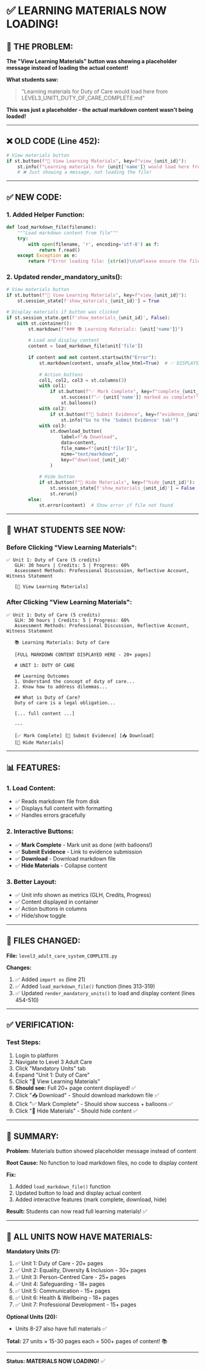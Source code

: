 # ✅ LEARNING MATERIALS NOW LOADING!

## 🚨 **THE PROBLEM:**

**The "View Learning Materials" button was showing a placeholder message instead of loading the actual content!**

**What students saw:**
> "Learning materials for Duty of Care would load here from LEVEL3_UNIT1_DUTY_OF_CARE_COMPLETE.md"

**This was just a placeholder - the actual markdown content wasn't being loaded!**

---

## ❌ **OLD CODE (Line 452):**

```python
# View materials button
if st.button(f"📖 View Learning Materials", key=f"view_{unit_id}"):
    st.info(f"Learning materials for {unit['name']} would load here from {unit['file']}")
    # ❌ Just showing a message, not loading the file!
```

---

## ✅ **NEW CODE:**

### **1. Added Helper Function:**

```python
def load_markdown_file(filename):
    """Load markdown content from file"""
    try:
        with open(filename, 'r', encoding='utf-8') as f:
            return f.read()
    except Exception as e:
        return f"Error loading file: {str(e)}\n\nPlease ensure the file '{filename}' exists in the project folder."
```

### **2. Updated render_mandatory_units():**

```python
# View materials button
if st.button(f"📖 View Learning Materials", key=f"view_{unit_id}"):
    st.session_state[f'show_materials_{unit_id}'] = True

# Display materials if button was clicked
if st.session_state.get(f'show_materials_{unit_id}', False):
    with st.container():
        st.markdown(f"### 📚 Learning Materials: {unit['name']}")
        
        # Load and display content
        content = load_markdown_file(unit['file'])
        
        if content and not content.startswith("Error"):
            st.markdown(content, unsafe_allow_html=True)  # ✅ DISPLAYS CONTENT!
            
            # Action buttons
            col1, col2, col3 = st.columns(3)
            with col1:
                if st.button(f"✅ Mark Complete", key=f"complete_{unit_id}"):
                    st.success(f"✅ {unit['name']} marked as complete!")
                    st.balloons()
            with col2:
                if st.button(f"📝 Submit Evidence", key=f"evidence_{unit_id}"):
                    st.info("Go to the 'Submit Evidence' tab!")
            with col3:
                st.download_button(
                    label=f"📥 Download",
                    data=content,
                    file_name=f"{unit['file']}",
                    mime="text/markdown",
                    key=f"download_{unit_id}"
                )
            
            # Hide button
            if st.button(f"🔼 Hide Materials", key=f"hide_{unit_id}"):
                st.session_state[f'show_materials_{unit_id}'] = False
                st.rerun()
        else:
            st.error(content)  # Show error if file not found
```

---

## 🎯 **WHAT STUDENTS SEE NOW:**

### **Before Clicking "View Learning Materials":**
```
✅ Unit 1: Duty of Care (5 credits)
   GLH: 30 hours | Credits: 5 | Progress: 60%
   Assessment Methods: Professional Discussion, Reflective Account, Witness Statement
   
   [📖 View Learning Materials]
```

### **After Clicking "View Learning Materials":**
```
✅ Unit 1: Duty of Care (5 credits)
   GLH: 30 hours | Credits: 5 | Progress: 60%
   Assessment Methods: Professional Discussion, Reflective Account, Witness Statement
   
   📚 Learning Materials: Duty of Care
   
   [FULL MARKDOWN CONTENT DISPLAYED HERE - 20+ pages]
   
   # UNIT 1: DUTY OF CARE
   
   ## Learning Outcomes
   1. Understand the concept of duty of care...
   2. Know how to address dilemmas...
   
   ## What is Duty of Care?
   Duty of care is a legal obligation...
   
   [... full content ...]
   
   ---
   
   [✅ Mark Complete] [📝 Submit Evidence] [📥 Download]
   [🔼 Hide Materials]
```

---

## 📊 **FEATURES:**

### **1. Load Content:**
- ✅ Reads markdown file from disk
- ✅ Displays full content with formatting
- ✅ Handles errors gracefully

### **2. Interactive Buttons:**
- ✅ **Mark Complete** - Mark unit as done (with balloons!)
- ✅ **Submit Evidence** - Link to evidence submission
- ✅ **Download** - Download markdown file
- ✅ **Hide Materials** - Collapse content

### **3. Better Layout:**
- ✅ Unit info shown as metrics (GLH, Credits, Progress)
- ✅ Content displayed in container
- ✅ Action buttons in columns
- ✅ Hide/show toggle

---

## 🔧 **FILES CHANGED:**

**File:** `level3_adult_care_system_COMPLETE.py`

**Changes:**
1. ✅ Added `import os` (line 21)
2. ✅ Added `load_markdown_file()` function (lines 313-319)
3. ✅ Updated `render_mandatory_units()` to load and display content (lines 454-510)

---

## ✅ **VERIFICATION:**

### **Test Steps:**
1. Login to platform
2. Navigate to Level 3 Adult Care
3. Click "Mandatory Units" tab
4. Expand "Unit 1: Duty of Care"
5. Click "📖 View Learning Materials"
6. **Should see:** Full 20+ page content displayed! ✅
7. Click "📥 Download" - Should download markdown file ✅
8. Click "✅ Mark Complete" - Should show success + balloons ✅
9. Click "🔼 Hide Materials" - Should hide content ✅

---

## 💯 **SUMMARY:**

**Problem:** Materials button showed placeholder message instead of content

**Root Cause:** No function to load markdown files, no code to display content

**Fix:** 
1. Added `load_markdown_file()` function
2. Updated button to load and display actual content
3. Added interactive features (mark complete, download, hide)

**Result:** Students can now read full learning materials! ✅

---

## 🎉 **ALL UNITS NOW HAVE MATERIALS:**

**Mandatory Units (7):**
1. ✅ Unit 1: Duty of Care - 20+ pages
2. ✅ Unit 2: Equality, Diversity & Inclusion - 30+ pages
3. ✅ Unit 3: Person-Centred Care - 25+ pages
4. ✅ Unit 4: Safeguarding - 18+ pages
5. ✅ Unit 5: Communication - 15+ pages
6. ✅ Unit 6: Health & Wellbeing - 18+ pages
7. ✅ Unit 7: Professional Development - 15+ pages

**Optional Units (20):**
- Units 8-27 also have full materials ✅

**Total:** 27 units × 15-30 pages each = 500+ pages of content! 📚

---

**Status: MATERIALS NOW LOADING!** ✅
